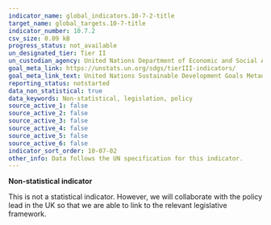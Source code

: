 ```yaml
---
indicator_name: global_indicators.10-7-2-title
target_name: global_targets.10-7-title
indicator_number: 10.7.2
csv_size: 0.09 kB
progress_status: not_available
un_designated_tier: Tier II
un_custodian_agency: United Nations Department of Economic and Social Affairs (DESA), International Organization for Migration (IOM)
goal_meta_link: https://unstats.un.org/sdgs/tierIII-indicators/
goal_meta_link_text: United Nations Sustainable Development Goals Metadata (PDF 4.0 MB)
reporting_status: notstarted
data_non_statistical: true
data_keywords: Non-statistical, legislation, policy
source_active_1: false
source_active_2: false
source_active_3: false
source_active_4: false
source_active_5: false
source_active_6: false
indicator_sort_order: 10-07-02
other_info: Data follows the UN specification for this indicator. 
---
```

**Non-statistical indicator**

This is not a statistical indicator. However, we will collaborate with the policy lead in the UK so that we are able to link to the relevant legislative framework.
